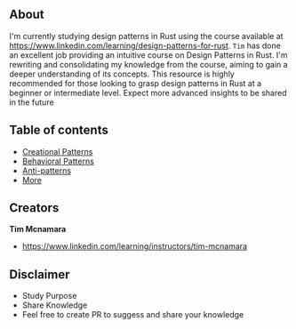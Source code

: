
## About
I'm currently studying design patterns in Rust using the course available at https://www.linkedin.com/learning/design-patterns-for-rust. `Tim` has done an excellent job providing an intuitive course on Design Patterns in Rust. I'm rewriting and consolidating my knowledge from the course, aiming to gain a deeper understanding of its concepts. This resource is highly recommended for those looking to grasp design patterns in Rust at a beginner or intermediate level. Expect more advanced insights to be shared in the future


## Table of contents

- [Creational Patterns](#)
- [Behavioral Patterns](#)
- [Anti-patterns](#)
- [More](#)


## Creators

**Tim Mcnamara**

- https://www.linkedin.com/learning/instructors/tim-mcnamara

## Disclaimer

+ Study Purpose 
+ Share Knowledge 
+ Feel free to create PR to suggess and share your knowledge

